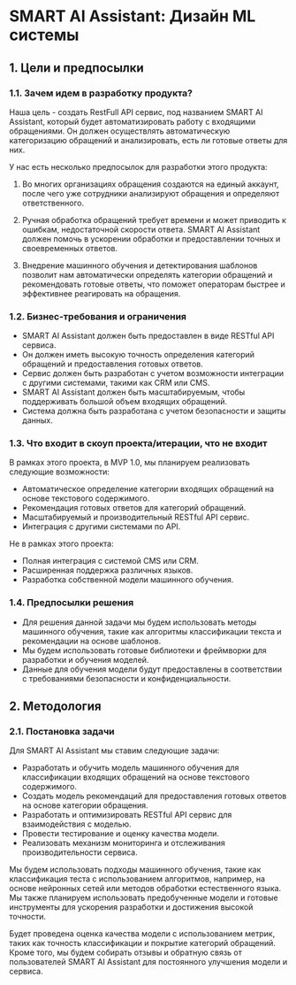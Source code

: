 # SMART AI Assistant: Дизайн ML системы

## 1. Цели и предпосылки

### 1.1. Зачем идем в разработку продукта?

Наша цель - создать RestFull API сервис, под названием SMART AI Assistant, который будет автоматизировать работу с входящими обращениями. Он должен осуществлять автоматическую категоризацию обращений и анализировать, есть ли готовые ответы для них.

У нас есть несколько предпосылок для разработки этого продукта:

1. Во многих организациях обращения создаются на единый аккаунт, после чего уже сотрудники анализируют обращения и определяют ответственного.

2. Ручная обработка обращений требует времени и может приводить к ошибкам, недостаточной скорости ответа. SMART AI Assistant должен помочь в ускорении обработки и предоставлении точных и своевременных ответов.

3. Внедрение машинного обучения и детектирования шаблонов позволит нам автоматически определять категории обращений и рекомендовать готовые ответы, что поможет операторам быстрее и эффективнее реагировать на обращения.

### 1.2. Бизнес-требования и ограничения

- SMART AI Assistant должен быть предоставлен в виде RESTful API сервиса.
- Он должен иметь высокую точность определения категорий обращений и предоставления готовых ответов.
- Сервис должен быть разработан с учетом возможности интеграции с другими системами, такими как CRM или CMS.
- SMART AI Assistant должен быть масштабируемым, чтобы поддерживать большой объем входящих обращений.
- Система должна быть разработана с учетом безопасности и защиты данных.

### 1.3. Что входит в скоуп проекта/итерации, что не входит

В рамках этого проекта, в MVP 1.0, мы планируем реализовать следующие возможности:

- Автоматическое определение категории входящих обращений на основе текстового содержимого.
- Рекомендация готовых ответов для категорий обращений.
- Масштабируемый и производительный RESTful API сервис.
- Интеграция с другими системами по API.

Не в рамках этого проекта:

- Полная интеграция с системой CMS или CRM.
- Расширенная поддержка различных языков.
- Разработка собственной модели машинного обучения.

### 1.4. Предпосылки решения

- Для решения данной задачи мы будем использовать методы машинного обучения, такие как алгоритмы классификации текста и рекомендации на основе шаблонов.
- Мы будем использовать готовые библиотеки и фреймворки для разработки и обучения моделей.
- Данные для обучения модели будут предоставлены в соответствии с требованиями безопасности и конфиденциальности.

## 2. Методология

### 2.1. Постановка задачи

Для SMART AI Assistant мы ставим следующие задачи:

- Разработать и обучить модель машинного обучения для классификации входящих обращений на основе текстового содержимого.
- Создать модель рекомендаций для предоставления готовых ответов на основе категории обращения.
- Разработать и оптимизировать RESTful API сервис для взаимодействия с моделью.
- Провести тестирование и оценку качества модели.
- Реализовать механизм мониторинга и отслеживания производительности сервиса.

Мы будем использовать подходы машинного обучения, такие как классификация теста с использованием алгоритмов, например, на основе нейронных сетей или методов обработки естественного языка. Мы также планируем использовать предобученные модели и готовые инструменты для ускорения разработки и достижения высокой точности.

Будет проведена оценка качества модели с использованием метрик, таких как точность классификации и покрытие категорий обращений. Кроме того, мы будем собирать отзывы и обратную связь от пользователей SMART AI Assistant для постоянного улучшения модели и сервиса.